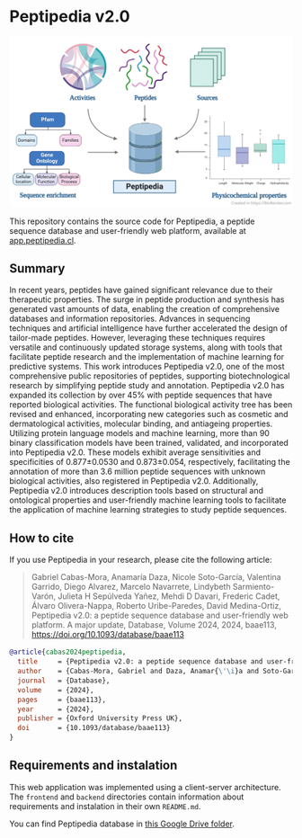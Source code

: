 # Peptipedia v2.0

![](assets/peptipedia.webp)

This repository contains the source code for Peptipedia, a peptide sequence database and user-friendly web platform, available at [app.peptipedia.cl](https://app.peptipedia.cl/).

## Summary

In recent years, peptides have gained significant relevance due to their therapeutic properties. The surge in peptide production and synthesis has generated vast amounts of data, enabling the creation of comprehensive databases and information repositories. Advances in sequencing techniques and artificial intelligence have further accelerated the design of tailor-made peptides. However, leveraging these techniques requires versatile and continuously updated storage systems, along with tools that facilitate peptide research and the implementation of machine learning for predictive systems. This work introduces Peptipedia v2.0, one of the most comprehensive public repositories of peptides, supporting biotechnological research by simplifying peptide study and annotation. Peptipedia v2.0 has expanded its collection by over 45% with peptide sequences that have reported biological activities. The functional biological activity tree has been revised and enhanced, incorporating new categories such as cosmetic and dermatological activities, molecular binding, and antiageing properties. Utilizing protein language models and machine learning, more than 90 binary classification models have been trained, validated, and incorporated into Peptipedia v2.0. These models exhibit average sensitivities and specificities of 0.877±0.0530 and 0.873±0.054, respectively, facilitating the annotation of more than 3.6 million peptide sequences with unknown biological activities, also registered in Peptipedia v2.0. Additionally, Peptipedia v2.0 introduces description tools based on structural and ontological properties and user-friendly machine learning tools to facilitate the application of machine learning strategies to study peptide sequences.

## How to cite

If you use Peptipedia in your research, please cite the following article:

> Gabriel Cabas-Mora, Anamaría Daza, Nicole Soto-García, Valentina Garrido, Diego Alvarez, Marcelo Navarrete, Lindybeth Sarmiento-Varón, Julieta H Sepúlveda Yañez, Mehdi D Davari, Frederic Cadet, Álvaro Olivera-Nappa, Roberto Uribe-Paredes, David Medina-Ortiz, Peptipedia v2.0: a peptide sequence database and user-friendly web platform. A major update, Database, Volume 2024, 2024, baae113, https://doi.org/10.1093/database/baae113

```bibtex
@article{cabas2024peptipedia,
  title     = {Peptipedia v2.0: a peptide sequence database and user-friendly web platform. A major update},
  author    = {Cabas-Mora, Gabriel and Daza, Anamar{\'\i}a and Soto-Garc{\'\i}a, Nicole and Garrido, Valentina and Alvarez, Diego and Navarrete, Marcelo and Sarmiento-Var{\'o}n, Lindybeth and Sep{\'u}lveda Ya{\~n}ez, Julieta H and Davari, Mehdi D and Cadet, Frederic and others},
  journal   = {Database},
  volume    = {2024},
  pages     = {baae113},
  year      = {2024},
  publisher = {Oxford University Press UK},
  doi       = {10.1093/database/baae113}
}
```

## Requirements and instalation

This web application was implemented using a client-server architecture. The `frontend` and `backend` directories contain information about requirements and instalation in their own `README.md`.

You can find Peptipedia database in [this Google Drive folder](https://drive.google.com/file/d/11P-hQrWxDpsYVExgYFssjKunfoCrSHNA/view?usp=sharing).
